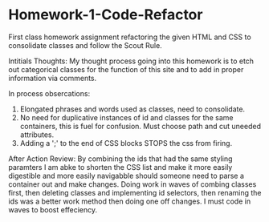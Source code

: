 # Homework-1-Code-Refactor
First class homework assignment refactoring the given HTML and CSS to consolidate classes and follow the Scout Rule. 

Intitials Thoughts:
My thought process going into this homework is to etch out categorical classes for the function of this site and to add in proper information via comments.

In process obsercations:
1. Elongated phrases and words used as classes, need to consolidate.
2. No need for duplicative instances of id and classes for the same containers, this is fuel for confusion. Must choose path and cut uneeded attributes.
3. Adding a ';' to the end of CSS blocks STOPS the css from firing. 

After Action Review:
By combining the ids that had the same styling paramters I am abke to shorten the CSS list and make it more easily digestible and more easily navigabble should someone need to parse a container out and make changes.
Doing work in waves of combing classes first, then deleting classes and implementing id selectors, then renaming the ids was a better work method then doing one off changes. I must code in waves to boost effeciency.
